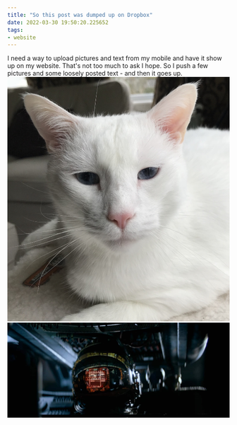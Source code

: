 ```yaml
---
title: "So this post was dumped up on Dropbox"
date: 2022-03-30 19:50:20.225652
tags:
- website
---
```

I need a way to upload pictures and text from my mobile and have it show up on my website.
That's not too much to ask I hope.
So I push a few pictures and some loosely posted text - and then it goes up.
![So Handsome](/images/boycat.jpg)
![Nostromo](/images/alien-1979-6.jpg)

